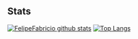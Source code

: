 ## Stats 
[![FelipeFabricio github stats](https://github-readme-stats.vercel.app/api?username=FelipeFabricio&show_icons=true&theme=gotham)](https://github.com/FelipeFabricio/github-readme-stats)  [![Top Langs](https://github-readme-stats.vercel.app/api/top-langs/?username=FelipeFabricio&layout=compact&theme=gotham)](https://github.com/FelipeFabricio/github-readme-stats)

